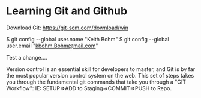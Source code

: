 # Learning Git and Github

Download Git:  https://git-scm.com/download/win

$ git config --global user.name "Keith Bohm"
$ git config --global user.email "kbohm.Bohm@mail.com"

Test a change....


Version control is an essential skill for developers to master, and Git is by far the most popular version control system on the web.
This set of steps takes you through the fundamental git commands that take you through a "GIT Workflow": IE:
  SETUP=>ADD to Staging=>COMMIT=>PUSH to Repo.
